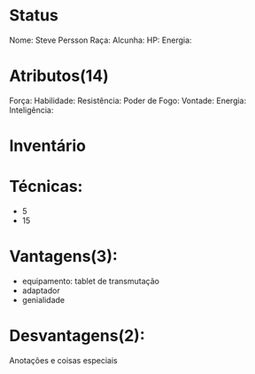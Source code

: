 # Status
Nome: Steve Persson
Raça: 
Alcunha: 
HP: 
Energia: 

# Atributos(14) 
Força: 
Habilidade: 
Resistência: 
Poder de Fogo: 
Vontade: 
Energia: 
Inteligência: 

# Inventário 

# Técnicas:
- 5
- 15

# Vantagens(3): 
- equipamento: tablet de transmutação
- adaptador
- genialidade

# Desvantagens(2): 


Anotações e coisas especiais